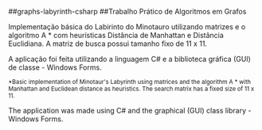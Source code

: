 ##graphs-labyrinth-csharp
##Trabalho Prático de Algoritmos em Grafos

Implementação básica do Labirinto do Minotauro utilizando matrizes e o algoritmo A * com heurísticas Distância de Manhattan e Distância Euclidiana.
A matriz de busca possui tamanho fixo de 11 x 11.

A aplicação foi feita utilizando a linguagem C# e a biblioteca gráfica (GUI) de classe - Windows Forms.

<sub>*Basic implementation of Minotaur's Labyrinth using matrices and the algorithm A * with Manhattan and Euclidean distance as heuristics.
The search matrix has a fixed size of 11 x 11.

The application was made using C# and the graphical (GUI) class library - Windows Forms.</sub>

